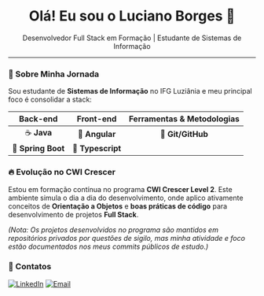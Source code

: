 <div align="center">
    <h1>Olá! Eu sou o Luciano Borges 👋</h1>
    <p>Desenvolvedor Full Stack em Formação | Estudante de Sistemas de Informação</p>
</div>

---

### 🚀 Sobre Minha Jornada

Sou estudante de **Sistemas de Informação** no IFG Luziânia e meu principal foco é consolidar a stack:

| Back-end | Front-end | Ferramentas & Metodologias |
| :---: | :---: | :---: |
| ☕ **Java** | 📐 **Angular** | 🐙 **Git/GitHub** |
| 🍃 **Spring Boot** | 📘 **Typescript** |

### 🔥 Evolução no CWI Crescer

Estou em formação contínua no programa **CWI Crescer Level 2**. Este ambiente simula o dia a dia do desenvolvimento, onde aplico ativamente conceitos de **Orientação a Objetos** e **boas práticas de código** para desenvolvimento de projetos **Full Stack**.

*(Nota: Os projetos desenvolvidos no programa são mantidos em repositórios privados por questões de sigilo, mas minha atividade e foco estão documentados nos meus commits públicos de estudo.)*

### 🤝 Contatos

[![LinkedIn](https://img.shields.io/badge/LinkedIn-0077B5?style=for-the-badge&logo=linkedin&logoColor=white)](**[www.linkedin.com/in/lucianopborges]**)
[![Email](https://img.shields.io/badge/Email-D14836?style=for-the-badge&logo=gmail&logoColor=white)](mailto:**[lucianop.borges1@icloud.com]**)
